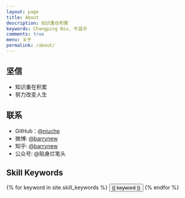 ```yaml
---
layout: page
title: About
description: 知识重在积累
keywords: Changping Niu, 牛昌平
comments: true
menu: 关于
permalink: /about/
---
```





## 坚信

* 知识重在积累
* 努力改变人生

## 联系

* GitHub：[@niuchp](https://github.com/niuchp)
* 微博: [@barrynew](https://weibo.com/2390536045)
* 知乎: [@barrynew](https://www.zhihu.com/people/zingboo)
* 公众号: @贴身烂笔头

## Skill Keywords

<div class="btn-inline">
    {% for keyword in site.skill_keywords %}
    <button class="btn btn-outline" type="button">{{ keyword }}</button>
    {% endfor %}
</div>
